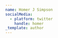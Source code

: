 ```yaml
---
name: Homer J Simpson
socialMedia:
  - platform: twitter
    handle: homer
_template: author
---
```


